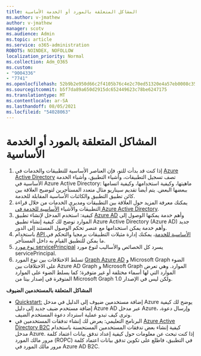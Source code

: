 ```yaml
---
title: المشاكل المتعلقة بالمورد أو الخدمة الأساسية
ms.author: v-jmathew
author: v-jmathew
manager: scotv
ms.audience: Admin
ms.topic: article
ms.service: o365-administration
ROBOTS: NOINDEX, NOFOLLOW
localization_priority: Normal
ms.collection: Adm_O365
ms.custom:
- "9004336"
- "7741"
ms.openlocfilehash: 52b9b2e950d66c2f4105b76c4e2c70ed51320e4a57eb0008c353a9587fcc6510
ms.sourcegitcommit: b5f7da89a650d2915dc652449623c78be6247175
ms.translationtype: MT
ms.contentlocale: ar-SA
ms.lasthandoff: 08/05/2021
ms.locfileid: "54028063"
---
```

# <a name="issues-with-a-resource-or-service-principal"></a>المشاكل المتعلقة بالمورد أو الخدمة الأساسية

1. إذا كنت قد بدأت للتو، فإن العناصر الأساسية للتطبيقات والخدمات في [Azure Active Directory](https://docs.microsoft.com/azure/active-directory/develop/app-objects-and-service-principals) تصف تسجيل التطبيقات، وأشياء التطبيق، وأشياء الخدمة الأساسية في Azure Active Directory: ماهيتها، وكيفية استخدامها، وكيفية اتسامها ببعضها البعض. يتم أيضا تقديم سيناريو مثال متعدد المستأجرين لتوضيح العلاقة بين كائن تطبيق التطبيق والكائنات الأساسية المقابلة للخدمة.
2. يمكنك معرفة المزيد حول العلاقة بين التطبيقات ومديري الخدمات من خلال قراءة التطبيقات والأشياء [الأساسية للخدمة في Azure Active Directory](https://docs.microsoft.com/azure/active-directory/develop/app-objects-and-service-principals).
3. كيفية: استخدم المدخل لإنشاء تطبيق [Azure AD](https://docs.microsoft.com/azure/active-directory/develop/howto-create-service-principal-portal) وأهم خدمة يمكنها الوصول إلى الموارد توضح لك كيفية إنشاء تطبيق Azure Active Directory (Azure AD) جديد وأهم خدمة يمكن استخدامها مع عنصر تحكم الوصول المستند إلى الدور.
4. باستخدام [API الأساسية للخدمة](https://docs.microsoft.com/graph/api/resources/serviceprincipal)، يمكنك إدارة مثيلات التطبيقات برمجيا والتحكم في ما يمكن للتطبيق القيام به داخل المستأجر.
5. [نوع مورد servicePrincipal](https://docs.microsoft.com/graph/api/resources/serviceprincipal) يسرد كل الخصائص والأساليب لنوع مورد servicePrincipal.
6. تسلط الاختلافات بين نوع المورد [Graph Azure AD](https://docs.microsoft.com/graph/migrate-azure-ad-graph-resource-differences) و Microsoft Graph الضوء على الاختلافات بين Azure AD Graph و Microsoft Graph الموارد. وهي تعرض الموارد التي لها أسماء مختلفة أو غير متوفرة؛ كما يسلط الضوء على الموارد المتوفرة في إصدار بيتا من Microsoft Graph ولكن ليس في الإصدار 1.0.

**المشاكل المتعلقة بالمستخدمين الضيوف**

- [Quickstart:](https://docs.microsoft.com/azure/active-directory/external-identities/b2b-quickstart-add-guest-users-portal#prerequisites) إضافة مستخدمين ضيوف إلى الدليل في مدخل Azure يوضح لك كيفية إضافة مستخدم ضيف جديد إلى دليل Azure AD عبر مدخل Azure، وإرسال دعوة، وترى كيف تبدو عملية استرداد دعوة المستخدم الضيف.
- البرنامج التعليمي: يعرض لك إنشاء تدفقات المستخدمين في [Azure Active Directory B2C](https://docs.microsoft.com/azure/active-directory-b2c/tutorial-create-user-flows) كيفية إنشاء بعض تدفقات المستخدمين المستحسنة باستخدام مدخل Azure. إذا كنت تبحث عن معلومات حول كيفية إعداد تدفق بيانات اعتماد كلمة مرور مالك المورد (ROPC) في التطبيق، فاطلع على تكوين تدفق بيانات اعتماد كلمة مرور مالك المورد في Azure AD B2C.
